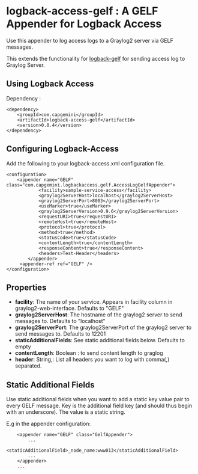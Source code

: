 logback-access-gelf :  A GELF Appender for Logback Access
==========================================

Use this appender to log access logs to a Graylog2 server via GELF messages.

This extends the functionality for [logback-gelf](https://github.com/Moocar/logback-gelf) for sending access log to Graylog Server.

Using Logback Access
--------------------

Dependency :

    <dependency>
    	<groupId>com.capgemini</groupId>
    	<artifactId>logback-access-gelf</artifactId>
    	<version>0.0.4</version>
    </dependency>

Configuring Logback-Access
---------------------

Add the following to your logback-access.xml configuration file.

    <configuration>
        <appender name="GELF" class="com.capgemini.logbackaccess.gelf.AccessLogGelfAppender">
        		<facility>sample-service-access</facility>
        		<graylog2ServerHost>localhost</graylog2ServerHost>
        		<graylog2ServerPort>8003</graylog2ServerPort>
        		<useMarker>true</useMarker>
        		<graylog2ServerVersion>0.9.6</graylog2ServerVersion>
        		<requestURI>true</requestURI>
        		<remoteHost>true</remoteHost>
        		<protocol>true</protocol>
        		<method>true</method>
        		<statusCode>true</statusCode>
        		<contentLength>true</contentLength>
        		<responseContent>true</responseContent>
        		<headers>Test-Header</headers>
        	</appender>
         <appender-ref ref="GELF" />
    </configuration>

Properties
----------

*   **facility**: The name of your service. Appears in facility column in graylog2-web-interface. Defaults to "GELF"
*   **graylog2ServerHost**: The hostname of the graylog2 server to send messages to. Defaults to "localhost"
*   **graylog2ServerPort**: The graylog2ServerPort of the graylog2 server to send messages to. Defaults to 12201
*   **staticAdditionalFields**: See static additional fields below. Defaults to empty
*   **contentLength**: Boolean : to send content length to graglog
*   **header**: String,: List all headers you want to log with comma(,) separated.


Static Additional Fields
-----------------

Use static additional fields when you want to add a static key value pair to every GELF message. Key is the additional
field key (and should thus begin with an underscore). The value is a static string.

E.g in the appender configuration:

        <appender name="GELF" class="GelfAppender">
            ...
            <staticAdditionalField>_node_name:www013</staticAdditionalField>
            ...
        </appender>
        ...

